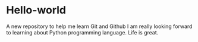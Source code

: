 # Hello-world
A new repository to help me learn Git and Github
I am really looking forward to learning about Python programming language.
Life is great.  
